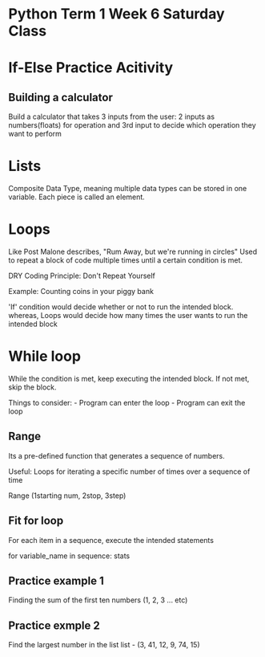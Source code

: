 # Python Term 1 Week 6 Saturday Class

# If-Else Practice Acitivity

## Building a calculator
Build a calculator that takes 3 inputs from the user:
2 inputs as numbers(floats) for operation and 3rd input to decide which operation they want to perform

# Lists
Composite Data Type, meaning multiple data types can be stored in one variable. 
Each piece is called an element.

# Loops

Like Post Malone describes, "Rum Away, but we're running in circles"
Used to repeat a block of code multiple times until a certain condition is met.

DRY Coding Principle: Don't Repeat Yourself

Example: Counting coins in your piggy bank

'If' condition would decide whether or not to run the intended block. whereas,
Loops would decide how many times the user wants to run the intended block

# While loop
While the condition is met, keep executing the intended block. If not met, skip the block.

Things to consider:
    - Program can enter the loop
    - Program can exit the loop

## Range
Its a pre-defined function that generates a sequence of numbers.

Useful: Loops for iterating a specific number of times over a sequence of time

Range (1starting num, 2stop, 3step)

## Fit for loop
For each item in a sequence, execute the intended statements

for variable_name in sequence:
    stats

## Practice example 1
Finding the sum of the first ten numbers (1, 2, 3 ... etc)

## Practice exmple 2
Find the largest number in the list
list - (3, 41, 12, 9, 74, 15)